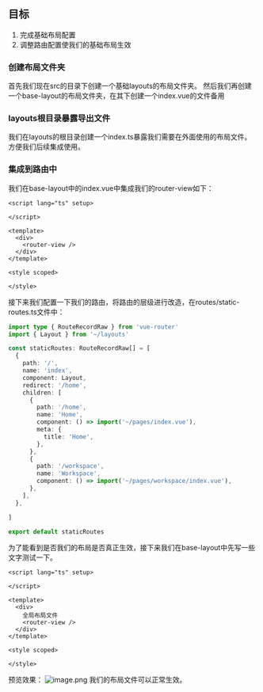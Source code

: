 ## 目标
1. 完成基础布局配置
2. 调整路由配置使我们的基础布局生效

### 创建布局文件夹
首先我们现在src的目录下创建一个基础layouts的布局文件夹。
然后我们再创建一个base-layout的布局文件夹，在其下创建一个index.vue的文件备用

### layouts根目录暴露导出文件
我们在layouts的根目录创建一个index.ts暴露我们需要在外面使用的布局文件。方便我们后续集成使用。
### 集成到路由中
我们在base-layout中的index.vue中集成我们的router-view如下：
```vue
<script lang="ts" setup>

</script>

<template>
  <div>
    <router-view />
  </div>
</template>

<style scoped>

</style>

```
接下来我们配置一下我们的路由，将路由的层级进行改造，在routes/static-routes.ts文件中：
```typescript
import type { RouteRecordRaw } from 'vue-router'
import { Layout } from '~/layouts'

const staticRoutes: RouteRecordRaw[] = [
  {
    path: '/',
    name: 'index',
    component: Layout,
    redirect: '/home',
    children: [
      {
        path: '/home',
        name: 'Home',
        component: () => import('~/pages/index.vue'),
        meta: {
          title: 'Home',
        },
      },
      {
        path: '/workspace',
        name: 'Workspace',
        component: () => import('~/pages/workspace/index.vue'),
      },
    ],
  },

]

export default staticRoutes

```
为了能看到是否我们的布局是否真正生效，接下来我们在base-layout中先写一些文字测试一下。
```vue
<script lang="ts" setup>

</script>

<template>
  <div>
    全局布局文件
    <router-view />
  </div>
</template>

<style scoped>

</style>

```
预览效果：
![image.png](https://cdn.nlark.com/yuque/0/2022/png/10377041/1668032993053-4ce580db-486e-476a-8acc-78ec18d83097.png#averageHue=%23fcfcfc&clientId=ub39029e2-d2a1-4&from=paste&height=130&id=uc146d8a5&name=image.png&originHeight=260&originWidth=696&originalType=binary&ratio=1&rotation=0&showTitle=false&size=10960&status=done&style=none&taskId=ua31d7b2f-94df-4c12-b3bf-1f67560c5fb&title=&width=348)
我们的布局文件可以正常生效。

